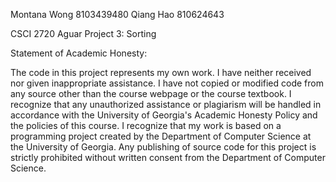 Montana Wong 8103439480
Qiang Hao 810624643

CSCI 2720
Aguar
Project 3: Sorting


Statement of Academic Honesty:

The code in this project represents my own work. I have neither received nor given inappropriate assistance. I have not copied or modified code from any source other than the course webpage or the course textbook. I recognize that any unauthorized assistance or plagiarism will be handled in accordance with the University of Georgia's Academic Honesty Policy and the policies of this course. I recognize that my work is based on a programming project created by the Department of Computer Science at the University of Georgia. Any publishing of source code for this project is strictly prohibited without written consent from the Department of Computer Science.
